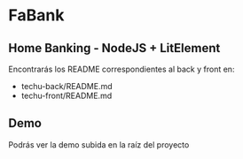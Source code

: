 # FaBank
## Home Banking - NodeJS + LitElement

Encontrarás los README correspondientes al back y front en:

* techu-back/README.md
* techu-front/README.md

## Demo
Podrás ver la demo subida en la raíz del proyecto
